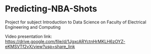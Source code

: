 # Predicting-NBA-Shots
Project for subject Introduction to Data Science on Faculty of Electrical Engineering and Computing

Video presentation link: https://drive.google.com/file/d/1JgxcARYctnHrMKLH6zOYZ-eKMSVTf2vX/view?usp=share_link
